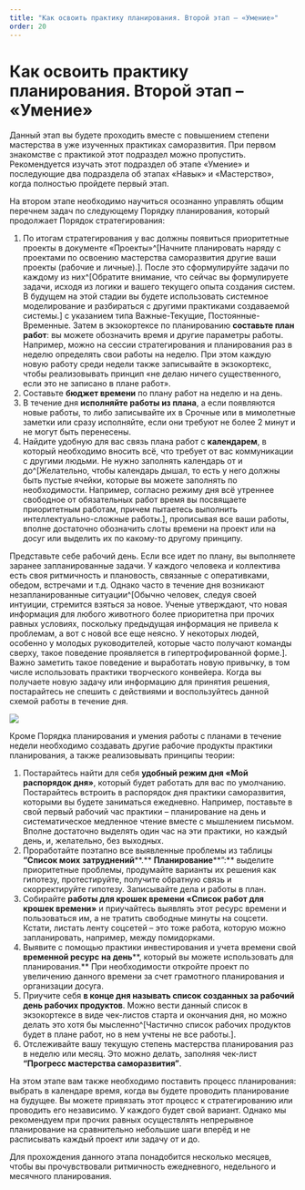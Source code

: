 ```yaml
---
title: "Как освоить практику планирования. Второй этап – «Умение»"
order: 20
---
```


# Как освоить практику планирования. Второй этап – «Умение»

Данный этап вы будете проходить вместе с повышением степени мастерства в уже изученных практиках саморазвития. При первом знакомстве с практикой этот подраздел можно пропустить. Рекомендуется изучать этот подраздел об этапе «Умение» и последующие два подраздела об этапах «Навык» и «Мастерство», когда полностью пройдете первый этап.

На втором этапе необходимо научиться осознанно управлять общим перечнем задач по следующему Порядку планирования, который продолжает Порядок стратегирования:

1. По итогам стратегирования у вас должны появиться приоритетные проекты в документе «Проекты»^[Начните планировать наряду с проектами по освоению мастерства саморазвития другие ваши проекты (рабочие и личные).]. После это сформулируйте задачи по каждому из них^[Обратите внимание, что сейчас вы формулируете задачи, исходя из логики и вашего текущего опыта создания систем. В будущем на этой стадии вы будете использовать системное моделирование и разбираться с другими практиками создаваемой системы.] с указанием типа Важные-Текущие, Постоянные-Временные. Затем в экзокортексе по планированию **составьте план работ**: вы можете обозначить время и другие параметры работы. Например, можно на сессии стратегирования и планирования раз в неделю определять свои работы на неделю. При этом каждую новую работу среди недели также записывайте в экзокортекс, чтобы реализовывать принцип «не делаю ничего существенного, если это не записано в плане работ».
2. Составьте **бюджет времени** по плану работ на неделю и на день.
3. В течение дня **исполняйте работы из плана**, а если появляются новые работы, то либо записывайте их в Срочные или в мимолетные заметки или сразу исполняйте, если они требуют не более 2 минут и не могут быть перенесены.
4. Найдите удобную для вас связь плана работ с **календарем**, в который необходимо вносить всё, что требует от вас коммуникации с другими людьми. Не нужно заполнять календарь от и до^[Желательно, чтобы календарь дышал, то есть у него должны быть пустые ячейки, которые вы можете заполнять по необходимости. Например, согласно режиму дня всё утреннее свободное от обязательных работ время вы посвящаете приоритетным работам, причем пытаетесь выполнить интеллектуально-сложные работы.], прописывая все ваши работы, вполне достаточно обозначить слоты времени на проект или на досуг или выделить их по какому-то другому принципу.

Представьте себе рабочий день. Если все идет по плану, вы выполняете заранее запланированные задачи. У каждого человека и коллектива есть своя ритмичность и плановость, связанные с оперативками, обедом, встречами и т.д. Однако часто в течение дня возникают незапланированные ситуации^[Обычно человек, следуя своей интуиции, стремится взяться за новое. Ученые утверждают, что новая информация для любого животного более приоритетна при прочих равных условиях, поскольку предыдущая информация не привела к проблемам, а вот с новой все еще неясно. У некоторых людей, особенно у молодых руководителей, которые часто получают команды сверху, такое поведение проявляется в гипертрофированной форме.]. Важно заметить такое поведение и выработать новую привычку, в том числе использовать практики творческого конвейера. Когда вы получаете новую задачу или информацию для принятия решения, постарайтесь не спешить с действиями и воспользуйтесь данной схемой работы в течение дня.

![](/ru/self-development-methods/2.png)

Кроме Порядка планирования и умения работы с планами в течение недели необходимо создавать другие рабочие продукты практики планирования, а также реализовывать принципы теории:

1. Постарайтесь найти для себя **удобный режим дня «Мой распорядок дня»**, который будет работать для вас по умолчанию. Постарайтесь встроить в распорядок дня практики саморазвития, которыми вы будете заниматься ежедневно. Например, поставьте в свой первый рабочий час практики – планирование на день и систематическое медленное чтение вместе с мышлением письмом. Вполне достаточно выделять один час на эти практики, но каждый день, и, желательно, без выходных.
2. Проработайте поэтапно все выявленные проблемы из таблицы **“Список моих** **затруднений****.** **Планирование****”:** выделите приоритетные проблемы, продумайте варианты их решения как гипотезу, протестируйте, получите обратную связь и скорректируйте гипотезу. Записывайте дела и работы в план.
3. Собирайте **работы для крошек времени** **«Список работ для крошек времени»** и приучайтесь выявлять этот ресурс времени и пользоваться им, а не тратить свободные минуты на соцсети. Кстати, листать ленту соцсетей – это тоже работа, которую можно запланировать, например, между помидорками.
4. Выявите с помощью практики инвестирования и учета времени свой **временной ресурс** **на день****, который вы можете использовать для планирования.** При необходимости откройте проект по увеличению данного времени за счет грамотного планирования и организации досуга.
5. Приучите себя **в конце дня называть список созданных за рабочий день рабочих продуктов**. Можно вести данный список в экзокортексе в виде чек-листов старта и окончания дня, но можно делать это хотя бы мысленно^[Частично список рабочих продуктов будет в плане работ, но в нем учтены не все работы.].
6. Отслеживайте вашу текущую степень мастерства планирования раз в неделю или месяц. Это можно делать, заполняя чек-лист **“Прогресс мастерства саморазвития”**.

На этом этапе вам также необходимо поставить процесс планирования: выбрать в календаре время, когда вы будете проводить планирование на будущее. Вы можете привязать этот процесс к стратегированию или проводить его независимо. У каждого будет свой вариант. Однако мы рекомендуем при прочих равных осуществлять непрерывное планирование на сравнительно небольшие шаги вперёд и не расписывать каждый проект или задачу от и до.

Для прохождения данного этапа понадобится несколько месяцев, чтобы вы прочувствовали ритмичность ежедневного, недельного и месячного планирования.